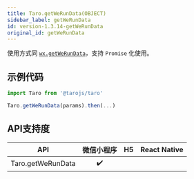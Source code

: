 ```yaml
---
title: Taro.getWeRunData(OBJECT)
sidebar_label: getWeRunData
id: version-1.3.14-getWeRunData
original_id: getWeRunData
---
```



使用方式同 [`wx.getWeRunData`](https://developers.weixin.qq.com/miniprogram/dev/api/wx.getWeRunData.html)，支持 `Promise` 化使用。

## 示例代码

```jsx
import Taro from '@tarojs/taro'

Taro.getWeRunData(params).then(...)
```



## API支持度


| API | 微信小程序 | H5 | React Native |
| :-: | :-: | :-: | :-: |
| Taro.getWeRunData | ✔️ |  |  |

